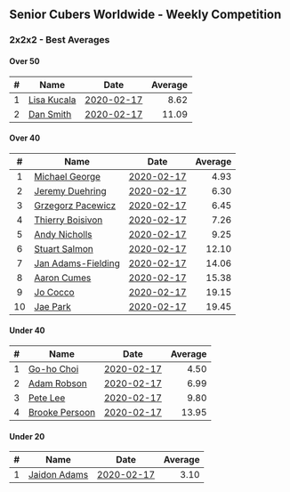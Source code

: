 ## Senior Cubers Worldwide - Weekly Competition
### 2x2x2 - Best Averages

#### Over 50

| # | Name | Date | Average | 
| :--: | -- | :--: | --: |
| 1 |[Lisa Kucala](../persons/lisa_kucala.md) |[2020-02-17](2020-02-17.md) |8.62 |
| 2 |[Dan Smith](../persons/dan_smith.md) |[2020-02-17](2020-02-17.md) |11.09 |

#### Over 40

| # | Name | Date | Average | 
| :--: | -- | :--: | --: |
| 1 |[Michael George](../persons/michael_george.md) |[2020-02-17](2020-02-17.md) |4.93 |
| 2 |[Jeremy Duehring](../persons/jeremy_duehring.md) |[2020-02-17](2020-02-17.md) |6.30 |
| 3 |[Grzegorz Pacewicz](../persons/grzegorz_pacewicz.md) |[2020-02-17](2020-02-17.md) |6.45 |
| 4 |[Thierry Boisivon](../persons/thierry_boisivon.md) |[2020-02-17](2020-02-17.md) |7.26 |
| 5 |[Andy Nicholls](../persons/andy_nicholls.md) |[2020-02-17](2020-02-17.md) |9.25 |
| 6 |[Stuart Salmon](../persons/stuart_salmon.md) |[2020-02-17](2020-02-17.md) |12.10 |
| 7 |[Jan Adams-Fielding](../persons/jan_adams-fielding.md) |[2020-02-17](2020-02-17.md) |14.06 |
| 8 |[Aaron Cumes](../persons/aaron_cumes.md) |[2020-02-17](2020-02-17.md) |15.38 |
| 9 |[Jo Cocco](../persons/jo_cocco.md) |[2020-02-17](2020-02-17.md) |19.15 |
| 10 |[Jae Park](../persons/jae_park.md) |[2020-02-17](2020-02-17.md) |19.45 |

#### Under 40

| # | Name | Date | Average | 
| :--: | -- | :--: | --: |
| 1 |[Go-ho Choi](../persons/go-ho_choi.md) |[2020-02-17](2020-02-17.md) |4.50 |
| 2 |[Adam Robson](../persons/adam_robson.md) |[2020-02-17](2020-02-17.md) |6.99 |
| 3 |[Pete Lee](../persons/pete_lee.md) |[2020-02-17](2020-02-17.md) |9.80 |
| 4 |[Brooke Persoon](../persons/brooke_persoon.md) |[2020-02-17](2020-02-17.md) |13.95 |

#### Under 20

| # | Name | Date | Average | 
| :--: | -- | :--: | --: |
| 1 |[Jaidon Adams](../persons/jaidon_adams.md) |[2020-02-17](2020-02-17.md) |3.10 |

